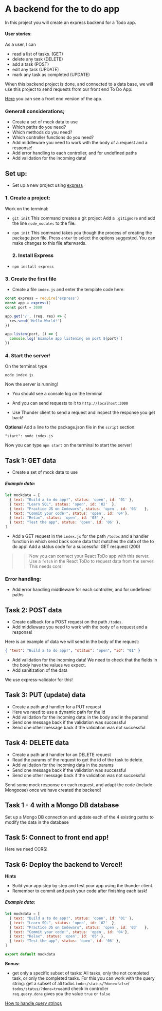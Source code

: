 # A backend for the to do app

In this project you will create an express backend for a Todo app. 


#### User stories:
As a user, I can

- read a list of tasks. (GET)
- delete any task (DELETE)
- add a task (POST)
- edit any task (UPDATE)
- mark any task as completed (UPDATE)


When this backend project is done, and connected to a data base, we will use this project to send requests from our front end To Do App. 

[Here](https://developer.mozilla.org/en-US/docs/Learn/Tools_and_testing/Client-side_JavaScript_frameworks/React_todo_list_beginning) you can see a front end version of the app. 


### Generall considerations; 

- Create a set of mock data to use
- Which paths do you need?
- Which methods do you need?
- Which controller functions do you need?
- Add middleware you need to work with the body of a request and a response!
- Add error handling to each controller, and for undefined paths
- Add validation for the incoming data!


## Set up:  
- Set up a new project using [express](https://expressjs.com/en/starter/installing.html)
### 1. Create a project: 

  Work on the terminal:
- `git init` 
This command creates a git project
Add a `.gitignore` and add the line `node_modules` to the file. 


- `npm init`
This command takes you though the process of creating the package.json file. Press `enter` to select the options suggested. 
You can make changes to this file afterwards.

  ### 2. Install Express

- `npm install express`

### 3. Create the first file

- Create a file `index.js` 
and enter the template code here: 

```js 
const express = require('express')
const app = express()
const port = 3000

app.get('/', (req, res) => {
  res.send('Hello World!')
})

app.listen(port, () => {
  console.log(`Example app listening on port ${port}`)
})
```

### 4. Start the server!
On the terminal: type

`node index.js`

Now the server is running!
- You should see a console log on the terminal

- And you can send requests to it to `http://localhost:3000`
- Use Thunder client to send a request and inspect the response you get back!

**Optional**
Add a line to the package.json file in the `script` section: 

`"start": node index.js`

Now you can type `npm start` on the terminal to start the server!



## Task 1: GET data

- Create a set of mock data to use

##### Example data: 
``` js
let mockdata = [
  { text: "Build a to do app!", status: 'open', id: '01' },
  { text: "Learn SQL", status: 'open', id: '02'  },
  { text: "Practice JS on Codewars", status: 'open', id: '03'   },
  { text: "Commit your code!", status: 'open', id: '04'},
  { text: "Relax", status: 'open', id: '05' },
  { text: "Test the app", status: 'open', id: '06' },
]

```

- Add a  GET request in the `index.js` for the path `/todos` and a handler function in which send back some data that matches the data of the to do app! Add a status code for a successfull GET resquest (200)

>> Now you can connect your React ToDo app with this server. Use a `fetch` in the  React ToDo  to request data from the server! This needs cors!


### Error handling:

- Add error handling middleware for each controller, and for undefined paths

## Task 2: POST data

- Create callback for a POST request on the path `/todos`. 
- Add middleware you need to work with the body of a request and a response!

Here is an example of data we will send in the body of the request:
 ``` json
 { "text": "Build a to do app!", "status": "open", "id": "01" }
 ```

- Add validation for the incoming data! We need to check that the fields in the body have the values we expect. 
- Add sanitization of the data

We use express-validator for this! 

## Task 3:  PUT (update) data 
- Create a path and handler for a PUT request
- Here we need to use a dynamic path for the id
- Add validation for the incoming data: in the body and in the params!
- Send one message back if the validation was successful
- Send one other message back if the validation was not successful

## Task 4: DELETE data
- Create a path and handler for an DELETE request
- Read the params of the request to get the id of the task to delete. 
- Add validation for the incoming data in the params
- Send one message back if the validation was successful
- Send one other message back if the validation was not successful

Send some mock response on each request, and adapt the code (include Mongoose) once we have created the backend!

## Task 1 - 4 with a Mongo DB database

Set up a Mongo DB connection and update each of the 4 existing paths to modify the data in the database

## Task 5: Connect to front end app! 
Here we need CORS!

## Task 6: Deploy the backend to Vercel!

**Hints**
- Build your app step by step and test your app using the thunder client. 
- Remember to commit and push your code after finishing each task!

##### Example data: 
``` js
let mockdata = [
  { text: "Build a to do app!", status: 'open', id: '01' },
  { text: "Learn SQL", status: 'open', id: '02'  },
  { text: "Practice JS on Codewars", status: 'open', id: '03'   },
  { text: "Commit your code!", status: 'open', id: '04'},
  { text: "Relax", status: 'open', id: '05' },
  { text: "Test the app", status: 'open', id: '06' },
]

export default mockdata

```

**Bonus:**
- get only a specific subset of tasks: All tasks, only the not completed task, or only the completed tasks.
For this you can work with the query string: get a subset of all todos `todos/status/?done=false`/ `todos/status/?done=true`and check in controller  
`req.query.done` gives you the value `true` or `false`

[How to handle query strings](https://stackabuse.com/get-query-strings-and-parameters-in-express-js/)


